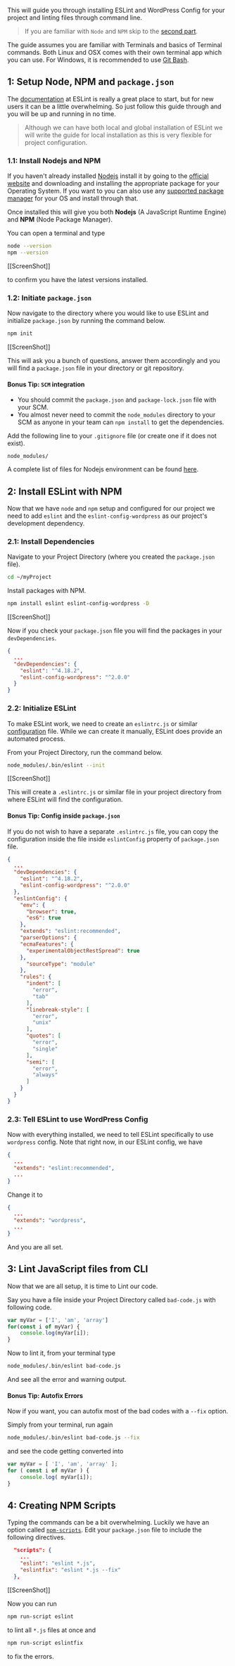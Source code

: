 This will guide you through installing ESLint and WordPress Config for your
project and linting files through command line.

> If you are familiar with `Node` and `NPM` skip to the [second part](#install-eslint-with-npm).

The guide assumes you are familiar with Terminals and basics of Terminal
commands. Both Linux and OSX comes with their own terminal app which you can
use. For Windows, it is recommended to use [Git Bash](https://git-scm.com/downloads).

## 1: Setup Node, NPM and `package.json`

The [documentation](https://eslint.org/docs/user-guide/getting-started) at ESLint
is really a great place to start, but for new users it can be a little
overwhelming. So just follow this guide through and you will be up and running
in no time.

> Although we can have both local and global installation of ESLint we will
write the guide for local installation as this is very flexible for project
configuration.

### 1.1: Install Nodejs and NPM

If you haven't already installed [Nodejs](https://nodejs.org/en/) install it by
going to the [official website](https://nodejs.org/en/) and downloading and
installing the appropriate package for your Operating System. If you want to
you can also use any [supported package manager](https://nodejs.org/en/download/package-manager/)
for your OS and install through that.

Once installed this will give you both **Nodejs** (A JavaScript Runtime Engine)
and **NPM** (Node Package Manager).

You can open a terminal and type

```bash
node --version
npm --version
```

[[ScreenShot]]

to confirm you have the latest versions installed.

### 1.2: Initiate `package.json`

Now navigate to the directory where you would like to use ESLint and initialize
`package.json` by running the command below.

```bash
npm init
```

[[ScreenShot]]

This will ask you a bunch of questions, answer them accordingly and you will find
a `package.json` file in your directory or git repository.

#### Bonus Tip: `SCM` integration

* You should commit the `package.json` and `package-lock.json` file with your SCM.
* You almost never need to commit the `node_modules` directory to your SCM as
anyone in your team can `npm install` to get the dependencies.

Add the following line to your `.gitignore` file (or create one if it does not
exist).

```text
node_modules/
```

A complete list of files for Nodejs environment can be found [here](https://github.com/github/gitignore/blob/master/Node.gitignore).


## 2: Install ESLint with NPM

Now that we have `node` and `npm` setup and configured for our project we need
to add `eslint` and the `eslint-config-wordpress` as our project's development
dependency.

### 2.1: Install Dependencies

Navigate to your Project Directory (where you created the `package.json` file).
```bash
cd ~/myProject
```

Install packages with NPM.
```bash
npm install eslint eslint-config-wordpress -D
```

[[ScreenShot]]

Now if you check your `package.json` file you will find the packages in your
`devDependencies`.

```json
{
  ...
  "devDependencies": {
    "eslint": "^4.18.2",
    "eslint-config-wordpress": "^2.0.0"
  }
}
```

### 2.2: Initialize ESLint

To make ESLint work, we need to create an `eslintrc.js` or similar
[configuration](https://eslint.org/docs/user-guide/configuring) file. While we
can create it manually, ESLint does provide an automated process.

From your Project Directory, run the command below.

```bash
node_modules/.bin/eslint --init
```

[[ScreenShot]]

This will create a `.eslintrc.js` or similar file in your project directory
from where ESLint will find the configuration.

#### Bonus Tip: Config inside `package.json`

If you do not wish to have a separate `.eslintrc.js` file, you can copy the
configuration inside the file inside `eslintConfig` property of `package.json`
file.

```json
{
  ...
  "devDependencies": {
    "eslint": "^4.18.2",
    "eslint-config-wordpress": "^2.0.0"
  },
  "eslintConfig": {
    "env": {
      "browser": true,
      "es6": true
    },
    "extends": "eslint:recommended",
    "parserOptions": {
    "ecmaFeatures": {
      "experimentalObjectRestSpread": true
    },
      "sourceType": "module"
    },
    "rules": {
      "indent": [
        "error",
        "tab"
      ],
      "linebreak-style": [
        "error",
        "unix"
      ],
      "quotes": [
        "error",
        "single"
      ],
      "semi": [
        "error",
        "always"
      ]
    }
  }
}
```

### 2.3: Tell ESLint to use WordPress Config

Now with everything installed, we need to tell ESLint specifically to use
`wordpress` config. Note that right now, in our ESLint config, we have

```json
{
  ...
  "extends": "eslint:recommended",
  ...
}
```

Change it to

```json
{
  ...
  "extends": "wordpress",
  ...
}
```

And you are all set.

## 3: Lint JavaScript files from CLI

Now that we are all setup, it is time to Lint our code.

Say you have a file inside your Project Directory called `bad-code.js`
with following code.

```js
var myVar = ['I', 'am', 'array']
for(const i of myVar) {
	console.log(myVar[i]);
}
```

Now to lint it, from your terminal type

```bash
node_modules/.bin/eslint bad-code.js
```

And see all the error and warning output.

#### Bonus Tip: Autofix Errors

Now if you want, you can autofix most of the bad codes with a `--fix` option.

Simply from your terminal, run again

```bash
node_modules/.bin/eslint bad-code.js --fix
```

and see the code getting converted into

```js
var myVar = [ 'I', 'am', 'array' ];
for ( const i of myVar ) {
	console.log( myVar[i]);
}
```

## 4: Creating NPM Scripts

Typing the commands can be a bit overwhelming. Luckily we have an option called
[`npm-scripts`](https://docs.npmjs.com/misc/scripts). Edit your `package.json`
file to include the following directives.

```json
  "scripts": {
    ...
    "eslint": "eslint *.js",
    "eslintfix": "eslint *.js --fix"
  },
```

[[ScreenShot]]

Now you can run

```bash
npm run-script eslint
```

to lint all `*.js` files at once and

```bash
npm run-script eslintfix
```

to fix the errors.
